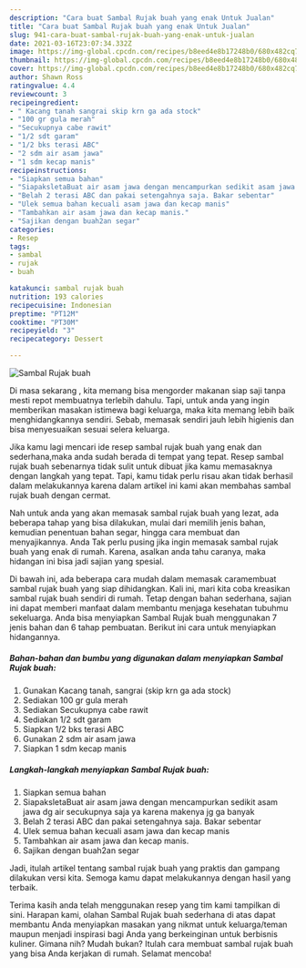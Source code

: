 ```yaml
---
description: "Cara buat Sambal Rujak buah yang enak Untuk Jualan"
title: "Cara buat Sambal Rujak buah yang enak Untuk Jualan"
slug: 941-cara-buat-sambal-rujak-buah-yang-enak-untuk-jualan
date: 2021-03-16T23:07:34.332Z
image: https://img-global.cpcdn.com/recipes/b8eed4e8b17248b0/680x482cq70/sambal-rujak-buah-foto-resep-utama.jpg
thumbnail: https://img-global.cpcdn.com/recipes/b8eed4e8b17248b0/680x482cq70/sambal-rujak-buah-foto-resep-utama.jpg
cover: https://img-global.cpcdn.com/recipes/b8eed4e8b17248b0/680x482cq70/sambal-rujak-buah-foto-resep-utama.jpg
author: Shawn Ross
ratingvalue: 4.4
reviewcount: 3
recipeingredient:
- " Kacang tanah sangrai skip krn ga ada stock"
- "100 gr gula merah"
- "Secukupnya cabe rawit"
- "1/2 sdt garam"
- "1/2 bks terasi ABC"
- "2 sdm air asam jawa"
- "1 sdm kecap manis"
recipeinstructions:
- "Siapkan semua bahan"
- "SiapaksletaBuat air asam jawa dengan mencampurkan sedikit asam jawa dg air secukupnya saja ya karena makenya jg ga banyak"
- "Belah 2 terasi ABC dan pakai setengahnya saja. Bakar sebentar"
- "Ulek semua bahan kecuali asam jawa dan kecap manis"
- "Tambahkan air asam jawa dan kecap manis."
- "Sajikan dengan buah2an segar"
categories:
- Resep
tags:
- sambal
- rujak
- buah

katakunci: sambal rujak buah 
nutrition: 193 calories
recipecuisine: Indonesian
preptime: "PT12M"
cooktime: "PT30M"
recipeyield: "3"
recipecategory: Dessert

---
```



![Sambal Rujak buah](https://img-global.cpcdn.com/recipes/b8eed4e8b17248b0/680x482cq70/sambal-rujak-buah-foto-resep-utama.jpg)

Di masa  sekarang , kita memang bisa mengorder makanan siap saji tanpa mesti repot membuatnya terlebih dahulu. Tapi, untuk anda yang ingin memberikan masakan istimewa bagi keluarga, maka kita memang lebih baik menghidangkannya sendiri. Sebab, memasak sendiri jauh lebih higienis dan bisa menyesuaikan sesuai selera keluarga.

Jika kamu lagi mencari ide resep sambal rujak buah yang enak dan sederhana,maka anda sudah berada di tempat yang tepat. Resep sambal rujak buah  sebenarnya tidak sulit untuk dibuat jika kamu memasaknya dengan langkah yang tepat. Tapi, kamu tidak perlu risau akan tidak berhasil dalam melakukannya 
karena dalam artikel ini kami akan membahas sambal rujak buah dengan cermat.  



Nah untuk anda yang akan memasak sambal rujak buah yang lezat, ada beberapa tahap yang bisa dilakukan, mulai dari memilih jenis bahan, kemudian penentuan bahan segar, hingga cara membuat dan menyajikannya. Anda Tak perlu pusing jika ingin memasak sambal rujak buah yang enak di rumah. Karena, asalkan anda  tahu caranya, maka hidangan ini bisa jadi sajian yang spesial.

Di bawah ini, ada beberapa cara mudah dalam memasak caramembuat sambal rujak buah yang siap dihidangkan. Kali ini, mari kita coba kreasikan sambal rujak buah sendiri di rumah. Tetap dengan bahan sederhana, sajian ini dapat memberi manfaat dalam membantu menjaga kesehatan tubuhmu sekeluarga. Anda bisa menyiapkan Sambal Rujak buah menggunakan 7 jenis bahan dan 6 tahap pembuatan. Berikut ini cara untuk menyiapkan hidangannya.

<!--inarticleads1-->

##### Bahan-bahan dan bumbu yang digunakan dalam menyiapkan Sambal Rujak buah:

1. Gunakan  Kacang tanah, sangrai (skip krn ga ada stock)
1. Sediakan 100 gr gula merah
1. Sediakan Secukupnya cabe rawit
1. Sediakan 1/2 sdt garam
1. Siapkan 1/2 bks terasi ABC
1. Gunakan 2 sdm air asam jawa
1. Siapkan 1 sdm kecap manis




<!--inarticleads2-->

##### Langkah-langkah menyiapkan Sambal Rujak buah:

1. Siapkan semua bahan
1. SiapaksletaBuat air asam jawa dengan mencampurkan sedikit asam jawa dg air secukupnya saja ya karena makenya jg ga banyak
1. Belah 2 terasi ABC dan pakai setengahnya saja. Bakar sebentar
1. Ulek semua bahan kecuali asam jawa dan kecap manis
1. Tambahkan air asam jawa dan kecap manis.
1. Sajikan dengan buah2an segar




Jadi, itulah artikel tentang  sambal rujak buah  yang praktis dan gampang dilakukan versi kita. Semoga kamu dapat melakukannya dengan hasil yang terbaik. 

Terima kasih anda telah menggunakan resep yang tim kami tampilkan di sini. Harapan kami, olahan  Sambal Rujak buah sederhana di atas dapat membantu Anda menyiapkan masakan yang nikmat untuk keluarga/teman maupun menjadi inspirasi bagi Anda yang berkeinginan untuk berbisnis kuliner. Gimana nih? Mudah bukan? Itulah cara membuat sambal rujak buah yang bisa Anda kerjakan di rumah. Selamat mencoba!

